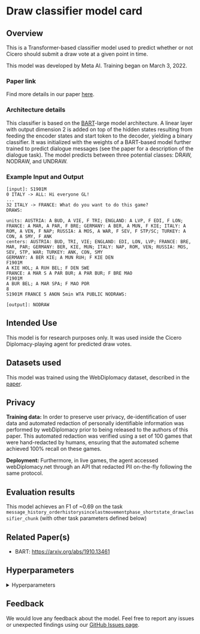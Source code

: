 # Draw classifier model card


## Overview

This is a Transformer-based classifier model used to predict whether or not Cicero should submit a draw vote at a given point in time.

This model was developed by Meta AI. Training began on March 3, 2022.


### Paper link

Find more details in our paper [here](https://www.science.org/doi/10.1126/science.ade9097).


### Architecture details

This classifier is based on the [BART](https://arxiv.org/abs/1910.13461)-large model architecture. A linear layer with output dimension 2 is added on top of the hidden states resulting from feeding the encoder states and start token to the decoder, yielding a binary classifier. It was initialized with the weights of a BART-based model further trained to predict dialogue messages (see the paper for a description of the dialogue task). The model predicts between three potential classes: DRAW, NODRAW, and UNDRAW.


### Example Input and Output

```
[input]: S1901M
0 ITALY -> ALL: Hi everyone GL!
...
32 ITALY -> FRANCE: What do you want to do this game?
DRAWS:

units: AUSTRIA: A BUD, A VIE, F TRI; ENGLAND: A LVP, F EDI, F LON; FRANCE: A MAR, A PAR, F BRE; GERMANY: A BER, A MUN, F KIE; ITALY: A ROM, A VEN, F NAP; RUSSIA: A MOS, A WAR, F SEV, F STP/SC; TURKEY: A CON, A SMY, F ANK
centers: AUSTRIA: BUD, TRI, VIE; ENGLAND: EDI, LON, LVP; FRANCE: BRE, MAR, PAR; GERMANY: BER, KIE, MUN; ITALY: NAP, ROM, VEN; RUSSIA: MOS, SEV, STP, WAR; TURKEY: ANK, CON, SMY
GERMANY: A BER KIE; A MUN RUH; F KIE DEN
F1901M
A KIE HOL; A RUH BEL; F DEN SWE
FRANCE: A MAR S A PAR BUR; A PAR BUR; F BRE MAO
F1901M
A BUR BEL; A MAR SPA; F MAO POR
8
S1901M FRANCE 5 ANON 5min WTA PUBLIC NODRAWS:

[output]: NODRAW
```

## Intended Use

This model is for research purposes only. It was used inside the Cicero Diplomacy-playing agent for predicted draw votes.


## Datasets used

This model was trained using the WebDiplomacy dataset, described in the [paper](https://www.science.org/doi/10.1126/science.ade9097).


## Privacy

**Training data:** In order to preserve user privacy, de-identification of user data and automated redaction of personally identifiable information was performed by webDiplomacy prior to being released to the authors of this paper. This automated redaction was verified using a set of 100 games that were hand-redacted by humans, ensuring that the automated scheme achieved 100% recall on these games.

**Deployment:** Furthermore, in live games, the agent accessed webDiplomacy.net through an API that redacted PII on-the-fly following the same protocol.


## Evaluation results

This model achieves an F1 of ~0.69 on the task `message_history_orderhistorysincelastmovementphase_shortstate_drawclassifier_chunk` (with other task parameters defined below)

## Related Paper(s)

- BART: https://arxiv.org/abs/1910.13461

## Hyperparameters

<details>
<summary> Hyperparameters </summary>

 - `task`: `message_history_orderhistorysincelastmovementphase_shortstate_drawclassifier_chunk`
 - `datatype`: `train`
 - `hide_labels`: `False`
 - `multitask_weights`: `[1]`
 - `batchsize`: `2`
 - `dynamic_batching`: `None`
 - `model`: `bart_classifier`
 - `dict_class`: `parlai.core.dict:DictionaryAgent`
 - `evaltask`: `None`
 - `final_extra_opt`: ``
 - `eval_batchsize`: `None`
 - `eval_dynamic_batching`: `None`
 - `num_workers`: `0`
 - `display_examples`: `False`
 - `num_epochs`: `-1`
 - `max_train_time`: `-1`
 - `max_train_steps`: `40000`
 - `log_every_n_steps`: `100`
 - `validation_every_n_secs`: `-1`
 - `validation_every_n_steps`: `1000`
 - `save_every_n_secs`: `1800.0`
 - `save_after_valid`: `True`
 - `validation_every_n_epochs`: `-1`
 - `validation_max_exs`: `-1`
 - `short_final_eval`: `False`
 - `validation_patience`: `10`
 - `validation_metric`: `class_DRAW_f1`
 - `validation_metric_mode`: `max`
 - `validation_cutoff`: `1.0`
 - `validation_share_agent`: `False`
 - `metrics`: `default`
 - `aggregate_micro`: `False`
 - `dict_maxexs`: `-1`
 - `dict_include_valid`: `False`
 - `dict_include_test`: `False`
 - `log_every_n_secs`: `-1`
 - `distributed_world_size`: `32`
 - `ddp_backend`: `ddp`
 - `image_size`: `256`
 - `image_cropsize`: `224`
 - `dialogue_single_turn`: `True`
 - `include_silence_messages`: `False`
 - `calculate_year_metrics`: `False`
 - `include_sleep_messages`: `False`
 - `output_draw_messages`: `True`
 - `add_sleep_times`: `True`
 - `add_recipient_to_prompt`: `False`
 - `include_style`: `False`
 - `mark_bad_messages`: `None`
 - `response_view_dialogue_model`: `False`
 - `pseudo_order_generation`: `False`
 - `pseudo_order_generation_future_message`: `True`
 - `pseudo_order_generation_injected_sentence`: `None`
 - `pseudo_order_generation_inject_all`: `True`
 - `pseudo_order_generation_partner_view`: `False`
 - `n_chunks`: `-1`
 - `counting_examples`: `False`
 - `include_task_token`: `False`
 - `message_history_truncation`: `2048`
 - `task_version`: `3`
 - `include_game_info`: `False`
 - `include_player_ratings`: `True`
 - `include_draw_info`: `True`
 - `include_draw_state`: `True`
 - `hide_empty_draw_state`: `True`
 - `include_centers_state`: `True`
 - `include_builds_state`: `False`
 - `player_rating_max`: `5`
 - `player_rating_percentiles`: `games_played`
 - `set_player_rating`: `-1`
 - `include_player_chattiness`: `False`
 - `set_player_chattiness`: `-1`
 - `only_phase`: `None`
 - `only_game_id`: `None`
 - `only_chunk`: `-1`
 - `skip_input_validation`: `True`
 - `input_validation_check_pct`: `0.1`
 - `lie_detector_annotations_dir`: `None`
 - `lie_detector_filter_above_stdev`: `None`
 - `beam_size`: `1`
 - `beam_min_length`: `1`
 - `beam_context_block_ngram`: `-1`
 - `beam_block_ngram`: `-1`
 - `beam_block_full_context`: `True`
 - `beam_length_penalty`: `0.65`
 - `skip_generation`: `False`
 - `topp`: `0.9`
 - `beam_delay`: `30`
 - `beam_block_list_filename`: `None`
 - `temperature`: `1.0`
 - `compute_tokenized_bleu`: `False`
 - `candidates`: `inline`
 - `eval_candidates`: `inline`
 - `interactive_candidates`: `fixed`
 - `repeat_blocking_heuristic`: `True`
 - `fixed_candidates_path`: `None`
 - `fixed_candidate_vecs`: `reuse`
 - `encode_candidate_vecs`: `True`
 - `encode_candidate_vecs_batchsize`: `256`
 - `train_predict`: `False`
 - `cap_num_predictions`: `100`
 - `ignore_bad_candidates`: `False`
 - `rank_top_k`: `-1`
 - `inference`: `max`
 - `topk`: `5`
 - `return_cand_scores`: `False`
 - `embedding_size`: `1024`
 - `n_layers`: `2`
 - `ffn_size`: `4096`
 - `dropout`: `0.1`
 - `attention_dropout`: `0.1`
 - `relu_dropout`: `0.0`
 - `n_heads`: `16`
 - `learn_positional_embeddings`: `True`
 - `embeddings_scale`: `False`
 - `n_positions`: `2048`
 - `n_segments`: `0`
 - `variant`: `bart`
 - `activation`: `gelu`
 - `output_scaling`: `1.0`
 - `n_encoder_layers`: `12`
 - `n_decoder_layers`: `12`
 - `model_parallel`: `False`
 - `checkpoint_activations`: `False`
 - `use_memories`: `False`
 - `wrap_memory_encoder`: `False`
 - `memory_attention`: `sqrt`
 - `normalize_sent_emb`: `False`
 - `share_encoders`: `True`
 - `share_word_embeddings`: `True`
 - `learn_embeddings`: `True`
 - `reduction_type`: `first`
 - `embedding_type`: `random`
 - `embedding_projection`: `random`
 - `fp16`: `True`
 - `fp16_impl`: `mem_efficient`
 - `force_fp16_tokens`: `True`
 - `optimizer`: `mem_eff_adam`
 - `learningrate`: `1e-05`
 - `gradient_clip`: `0.1`
 - `adam_eps`: `1e-08`
 - `adafactor_eps`: `[1e-30, 0.001]`
 - `momentum`: `0`
 - `nesterov`: `True`
 - `nus`: `[0.7]`
 - `betas`: `[0.9, 0.999]`
 - `weight_decay`: `None`
 - `rank_candidates`: `False`
 - `truncate`: `1024`
 - `text_truncate`: `2048`
 - `label_truncate`: `24`
 - `history_reversed`: `False`
 - `history_size`: `-1`
 - `person_tokens`: `False`
 - `split_lines`: `False`
 - `use_reply`: `none`
 - `add_p1_after_newln`: `False`
 - `history_add_global_end_token`: `None`
 - `special_tok_lst`: `None`
 - `gpu`: `0`
 - `no_cuda`: `False`
 - `dict_initpath`: `None`
 - `dict_language`: `english`
 - `dict_max_ngram_size`: `-1`
 - `dict_minfreq`: `0`
 - `dict_maxtokens`: `-1`
 - `dict_nulltoken`: `__null__`
 - `dict_starttoken`: `__start__`
 - `dict_endtoken`: `__end__`
 - `dict_unktoken`: `__unk__`
 - `dict_tokenizer`: `gpt2`
 - `dict_lower`: `False`
 - `bpe_debug`: `False`
 - `dict_textfields`: `text,labels`
 - `bpe_vocab`: `None`
 - `bpe_merge`: `None`
 - `bpe_add_prefix_space`: `None`
 - `bpe_dropout`: `None`
 - `lr_scheduler`: `linear`
 - `lr_scheduler_patience`: `3`
 - `lr_scheduler_decay`: `0.5`
 - `invsqrt_lr_decay_gamma`: `-1`
 - `warmup_updates`: `8000`
 - `warmup_rate`: `0.0001`
 - `update_freq`: `2`
 - `classes`: `['DRAW', 'UNDRAW', 'NODRAW']`
 - `class_weights`: `None`
 - `ref_class`: `None`
 - `threshold`: `0.5`
 - `print_scores`: `False`
 - `data_parallel`: `False`
 - `classes_from_file`: `None`
 - `ignore_labels`: `None`
 - `update_classifier_head_only`: `False`
 - `load_from_pretrained_ranker`: `False`
 - `freeze_enc_dec_weights`: `False`
 - `starttime`: `Mar03_14-01`
 - `rank`: `0`
</details>


## Feedback

We would love any feedback about the model. Feel free to report any issues or unexpected findings using our [GitHub Issues page](https://github.com/facebookresearch/diplomacy_cicero/issues).